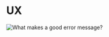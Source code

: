 # UX

![What makes a good error message?](https://ngte-superbed.oss-cn-beijing.aliyuncs.com/uPic/nXV0DXJ7nYLU.webp)
